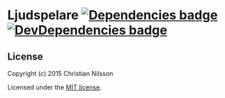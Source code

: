 # Ljudspelare [![Dependencies badge][david-image]][david-url] [![DevDependencies badge][david-dev-image]][david-dev-url]


## License

Copyright (c) 2015 Christian Nilsson

Licensed under the [MIT license](LICENSE).


[david-url]: https://david-dm.org/klambycom/spela_json#info=dependencies&view=table
[david-image]: https://david-dm.org/klambycom/spela_json.svg?style=flat-square

[david-dev-url]: https://david-dm.org/klambycom/spela_json#info=devDependencies&view=table
[david-dev-image]: https://david-dm.org/klambycom/spela_json/dev-status.svg?style=flat-square
